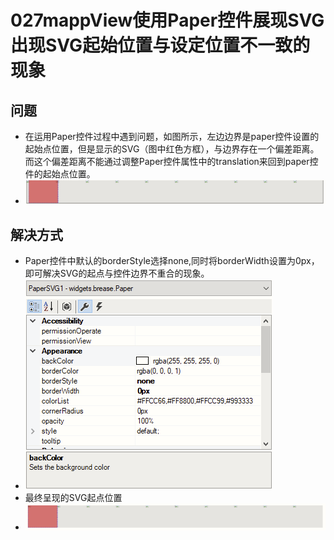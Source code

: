 # 027mappView使用Paper控件展现SVG出现SVG起始位置与设定位置不一致的现象
## 问题
- 在运用Paper控件过程中遇到问题，如图所示，左边边界是paper控件设置的起始点位置，但是显示的SVG（图中红色方框），与边界存在一个偏差距离。而这个偏差距离不能通过调整Paper控件属性中的translation来回到paper控件的起始点位置。
- ![Img](./FILES/027mappView使用Paper控件展现SVG出现SVG起始位置与设定位置不一致的现象.md/img-20220627222909.png)

## 解决方式
- Paper控件中默认的borderStyle选择none,同时将borderWidth设置为0px，即可解决SVG的起点与控件边界不重合的现象。
- ![Img](./FILES/027mappView使用Paper控件展现SVG出现SVG起始位置与设定位置不一致的现象.md/img-20220627222931.png)
- 最终呈现的SVG起点位置
- ![Img](./FILES/027mappView使用Paper控件展现SVG出现SVG起始位置与设定位置不一致的现象.md/img-20220627222951.png)

